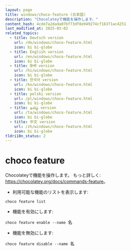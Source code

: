 ```yaml
---
layout: page
title: windows/choco-feature (日本語)
description: "Chocolateyで機能を操作します。"
content_hash: 4cde7a2dada07bf73df8e949274cf16371ac4251
last_modified_at: 2025-03-02
related_topics:
  - title: Deutsch version
    url: /de/windows/choco-feature.html
    icon: bi bi-globe
  - title: English version
    url: /en/windows/choco-feature.html
    icon: bi bi-globe
  - title: हिन्दी version
    url: /hi/windows/choco-feature.html
    icon: bi bi-globe
  - title: 한국어 version
    url: /ko/windows/choco-feature.html
    icon: bi bi-globe
  - title: polski version
    url: /pl/windows/choco-feature.html
    icon: bi bi-globe
  - title: தமிழ் version
    url: /ta/windows/choco-feature.html
    icon: bi bi-globe
  - title: 中文 version
    url: /zh/windows/choco-feature.html
    icon: bi bi-globe
tldri18n_status: 2
---
```

# choco feature

Chocolateyで機能を操作します。
もっと詳しく: <https://chocolatey.org/docs/commands-feature>。

- 利用可能な機能のリストを表示します:

`choco feature list`

- 機能を有効にします:

`choco feature enable --name `<span class="tldr-var badge badge-pill bg-dark-lm bg-white-dm text-white-lm text-dark-dm font-weight-bold">名</span>

- 機能を無効にします:

`choco feature disable --name `<span class="tldr-var badge badge-pill bg-dark-lm bg-white-dm text-white-lm text-dark-dm font-weight-bold">名</span>
